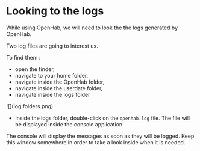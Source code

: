 # Looking to the logs

While using OpenHab, we will need to look the the logs generated by OpenHab.

Two log files are going to interest us.

To find them :
* open the finder,
* navigate to your home folder,
* navigate inside the OpenHab folder,
* navigate inside the userdate folder,
* navigate inside the logs folder

![](log folders.png)

* Inside the logs folder, double-click on the `openhab.log` file. The file will be displayed inside the console application.


The console will display the messages as soon as they will be logged. Keep this window somewhere in order to take a look inside when it is needed.
